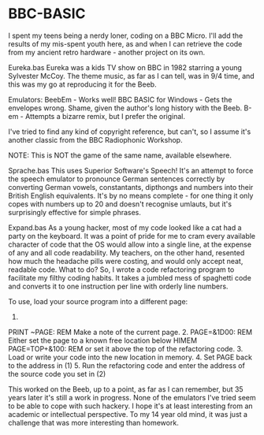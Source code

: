# BBC-BASIC
I spent my teens being a nerdy loner, coding on a BBC Micro. I'll add the results of my mis-spent youth here, 
as and when I can retrieve the code from my ancient retro hardware - another project on its own.

Eureka.bas
Eureka was a kids TV show on BBC in 1982 starring a young Sylvester McCoy. The theme music, as far as I can tell, was in 9/4 time, 
and this was my go at reproducing it for the Beeb.

Emulators:
BeebEm - Works well!
BBC BASIC for Windows - Gets the envelopes wrong. Shame, given the author's long history with the Beeb.
B-em - Attempts a bizarre remix, but I prefer the original.

I've tried to find any kind of copyright reference, but can't, so I assume it's another classic from the BBC Radiophonic Workshop.

NOTE: This is NOT the game of the same name, available elsewhere.

Sprache.bas
This uses Superior Software's Speech!
It's an attempt to force the speech emulator to pronounce German sentences correctly by converting German vowels, constantants, dipthongs and numbers into their British English equivalents.
It's by no means complete - for one thing it only copes with numbers up to 20 and doesn't recognise umlauts, but it's surprisingly effective for simple phrases.

Expand.bas
As a young hacker, most of my code looked like a cat had a party on the keyboard. It was a point of pride for me to cram every available character of code that the OS would allow into a single line, at the expense of any and all code readability.
My teachers, on the other hand, resented how much the headache pills were costing, and would only accept neat, readable code.
What to do?
So, I wrote a code refactoring program to facilitate my filthy coding habits. It takes a jumbled mess of spaghetti code and converts it to one instruction per line with orderly line numbers.

To use, load your source program into a different page:

1.
PRINT ~PAGE: REM Make a note of the current page.
2.
PAGE=&1D00: REM Either set the page to a known free location below HIMEM
PAGE=TOP+&100: REM or set it above the top of the refactoring code.
3.
Load or write your code into the new location in memory.
4.
Set PAGE back to the address in (1)
5.
Run the refactoring code and enter the address of the source code you set in (2)

This worked on the Beeb, up to a point, as far as I can remember, but 35 years later it's still a work in progress. None of the emulators I've tried seem to be able to cope with such hackery. I hope it's at least interesting from an academic or intellectual perspective. To my 14 year old mind, it was just a challenge that was more interesting than homework.
